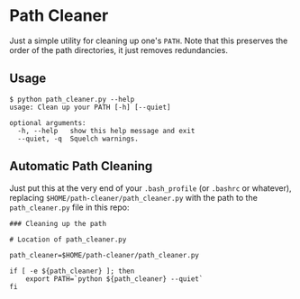 Path Cleaner
============

Just a simple utility for cleaning up one's `PATH`. Note that this preserves the order of the path directories, it just removes redundancies.

Usage
-----

```
$ python path_cleaner.py --help
usage: Clean up your PATH [-h] [--quiet]

optional arguments:
  -h, --help   show this help message and exit
  --quiet, -q  Squelch warnings.
```

Automatic Path Cleaning
-----------------------

Just put this at the very end of your `.bash_profile` (or `.bashrc` or whatever), replacing `$HOME/path-cleaner/path_cleaner.py` with the path to the `path_cleaner.py` file in this repo:

```
### Cleaning up the path

# Location of path_cleaner.py

path_cleaner=$HOME/path-cleaner/path_cleaner.py

if [ -e ${path_cleaner} ]; then
    export PATH=`python ${path_cleaner} --quiet`
fi
```
